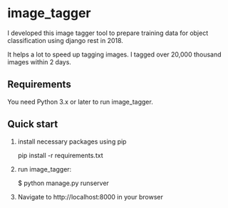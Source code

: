 # image_tagger
I developed this image tagger tool to prepare training data for object classification using django rest in 2018.

It helps a lot to speed up tagging images. I tagged over 20,000 thousand images within 2 days.



Requirements
------------

You need Python 3.x or later to run image_tagger.  

Quick start
-----------

1. install necessary packages using pip

    pip install -r requirements.txt

2. run image_tagger:

    $ python manage.py runserver

3. Navigate to http://localhost:8000 in your browser